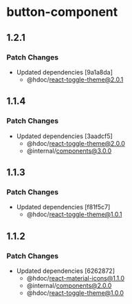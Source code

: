 # button-component

## 1.2.1

### Patch Changes

- Updated dependencies [9a1a8da]
  - @hdoc/react-toggle-theme@2.0.1

## 1.1.4

### Patch Changes

- Updated dependencies [3aadcf5]
  - @hdoc/react-toggle-theme@2.0.0
  - @internal/components@3.0.0

## 1.1.3

### Patch Changes

- Updated dependencies [f81f5c7]
  - @hdoc/react-toggle-theme@1.0.1

## 1.1.2

### Patch Changes

- Updated dependencies [6262872]
  - @hdoc/react-material-icons@1.1.0
  - @internal/components@2.0.0
  - @hdoc/react-toggle-theme@1.0.0
